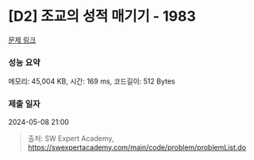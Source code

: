 # [D2] 조교의 성적 매기기 - 1983 

[문제 링크](https://swexpertacademy.com/main/code/problem/problemDetail.do?contestProbId=AV5PwGK6AcIDFAUq) 

### 성능 요약

메모리: 45,004 KB, 시간: 169 ms, 코드길이: 512 Bytes

### 제출 일자

2024-05-08 21:00



> 출처: SW Expert Academy, https://swexpertacademy.com/main/code/problem/problemList.do